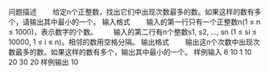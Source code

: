 问题描述
　　给定n个正整数，找出它们中出现次数最多的数。如果这样的数有多个，请输出其中最小的一个。
输入格式
　　输入的第一行只有一个正整数n(1 ≤ n ≤ 1000)，表示数字的个数。
　　输入的第二行有n个整数s1, s2, …, sn (1 ≤ si ≤ 10000, 1 ≤ i ≤ n)。相邻的数用空格分隔。
输出格式
　　输出这n个次数中出现次数最多的数。如果这样的数有多个，输出其中最小的一个。
样例输入
6
10 1 10 20 30 20
样例输出
10